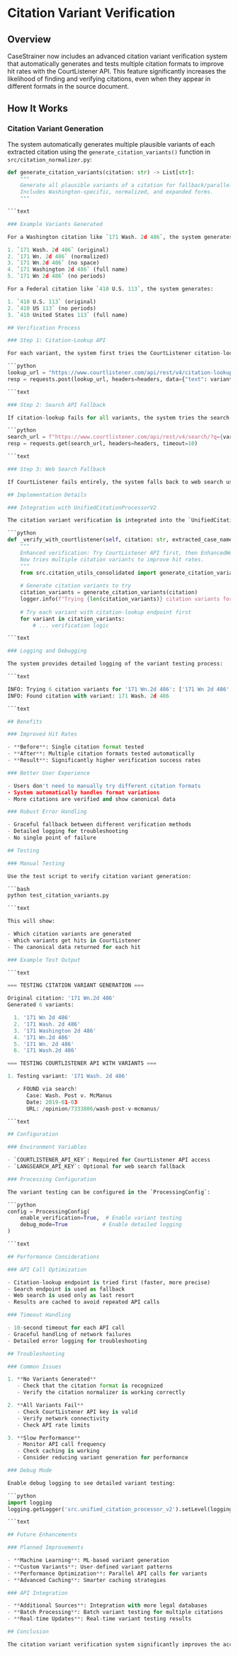 # Citation Variant Verification

## Overview

CaseStrainer now includes an advanced citation variant verification system that automatically generates and tests multiple citation formats to improve hit rates with the CourtListener API. This feature significantly increases the likelihood of finding and verifying citations, even when they appear in different formats in the source document.

## How It Works

### Citation Variant Generation

The system automatically generates multiple plausible variants of each extracted citation using the `generate_citation_variants()` function in `src/citation_normalizer.py`:

```python
def generate_citation_variants(citation: str) -> List[str]:
    """
    Generate all plausible variants of a citation for fallback/parallel search.
    Includes Washington-specific, normalized, and expanded forms.
    """

```text

### Example Variants Generated

For a Washington citation like `171 Wash. 2d 486`, the system generates:

1. `171 Wash. 2d 486` (original)
2. `171 Wn. 2d 486` (normalized)
3. `171 Wn.2d 486` (no space)
4. `171 Washington 2d 486` (full name)
5. `171 Wn 2d 486` (no periods)

For a Federal citation like `410 U.S. 113`, the system generates:

1. `410 U.S. 113` (original)
2. `410 US 113` (no periods)
3. `410 United States 113` (full name)

## Verification Process

### Step 1: Citation-Lookup API

For each variant, the system first tries the CourtListener citation-lookup endpoint:

```python
lookup_url = "https://www.courtlistener.com/api/rest/v4/citation-lookup/"
resp = requests.post(lookup_url, headers=headers, data={"text": variant}, timeout=10)

```text

### Step 2: Search API Fallback

If citation-lookup fails for all variants, the system tries the search endpoint:

```python
search_url = f"https://www.courtlistener.com/api/rest/v4/search/?q={variant}&format=json"
resp = requests.get(search_url, headers=headers, timeout=10)

```text

### Step 3: Web Search Fallback

If CourtListener fails entirely, the system falls back to web search using the EnhancedWebSearcher.

## Implementation Details

### Integration with UnifiedCitationProcessorV2

The citation variant verification is integrated into the `UnifiedCitationProcessorV2` class:

```python
def _verify_with_courtlistener(self, citation: str, extracted_case_name: str = None, extracted_date: str = None) -> Dict:
    """
    Enhanced verification: Try CourtListener API first, then EnhancedWebSearcher as fallback.
    Now tries multiple citation variants to improve hit rates.
    """
    from src.citation_utils_consolidated import generate_citation_variants
    
    # Generate citation variants to try
    citation_variants = generate_citation_variants(citation)
    logger.info(f"Trying {len(citation_variants)} citation variants for '{citation}': {citation_variants}")
    
    # Try each variant with citation-lookup endpoint first
    for variant in citation_variants:
        # ... verification logic

```text

### Logging and Debugging

The system provides detailed logging of the variant testing process:

```text

INFO: Trying 6 citation variants for '171 Wn.2d 486': ['171 Wn 2d 486', '171 Wash. 2d 486', '171 Washington 2d 486', '171 Wn.2d 486', '171 Wn. 2d 486', '171 Wash.2d 486']
INFO: Found citation with variant: 171 Wash. 2d 486

```text

## Benefits

### Improved Hit Rates

- **Before**: Single citation format tested
- **After**: Multiple citation formats tested automatically
- **Result**: Significantly higher verification success rates

### Better User Experience

- Users don't need to manually try different citation formats
- System automatically handles format variations
- More citations are verified and show canonical data

### Robust Error Handling

- Graceful fallback between different verification methods
- Detailed logging for troubleshooting
- No single point of failure

## Testing

### Manual Testing

Use the test script to verify citation variant generation:

```bash
python test_citation_variants.py

```text

This will show:

- Which citation variants are generated
- Which variants get hits in CourtListener
- The canonical data returned for each hit

### Example Test Output

```text

=== TESTING CITATION VARIANT GENERATION ===

Original citation: '171 Wn.2d 486'
Generated 6 variants:

  1. '171 Wn 2d 486'
  2. '171 Wash. 2d 486'
  3. '171 Washington 2d 486'
  4. '171 Wn.2d 486'
  5. '171 Wn. 2d 486'
  6. '171 Wash.2d 486'

=== TESTING COURTLISTENER API WITH VARIANTS ===

1. Testing variant: '171 Wash. 2d 486'

   ✓ FOUND via search!
      Case: Wash. Post v. McManus
      Date: 2019-01-03
      URL: /opinion/7333806/wash-post-v-mcmanus/

```text

## Configuration

### Environment Variables

- `COURTLISTENER_API_KEY`: Required for CourtListener API access
- `LANGSEARCH_API_KEY`: Optional for web search fallback

### Processing Configuration

The variant testing can be configured in the `ProcessingConfig`:

```python
config = ProcessingConfig(
    enable_verification=True,  # Enable variant testing
    debug_mode=True           # Enable detailed logging
)

```text

## Performance Considerations

### API Call Optimization

- Citation-lookup endpoint is tried first (faster, more precise)
- Search endpoint is used as fallback
- Web search is used only as last resort
- Results are cached to avoid repeated API calls

### Timeout Handling

- 10-second timeout for each API call
- Graceful handling of network failures
- Detailed error logging for troubleshooting

## Troubleshooting

### Common Issues

1. **No Variants Generated**
   - Check that the citation format is recognized
   - Verify the citation normalizer is working correctly

2. **All Variants Fail**
   - Check CourtListener API key is valid
   - Verify network connectivity
   - Check API rate limits

3. **Slow Performance**
   - Monitor API call frequency
   - Check caching is working
   - Consider reducing variant generation for performance

### Debug Mode

Enable debug logging to see detailed variant testing:

```python
import logging
logging.getLogger('src.unified_citation_processor_v2').setLevel(logging.DEBUG)

```text

## Future Enhancements

### Planned Improvements

- **Machine Learning**: ML-based variant generation
- **Custom Variants**: User-defined variant patterns
- **Performance Optimization**: Parallel API calls for variants
- **Advanced Caching**: Smarter caching strategies

### API Integration

- **Additional Sources**: Integration with more legal databases
- **Batch Processing**: Batch variant testing for multiple citations
- **Real-time Updates**: Real-time variant testing results

## Conclusion

The citation variant verification system significantly improves the accuracy and reliability of citation verification in CaseStrainer. By automatically testing multiple citation formats, the system ensures that more citations are found and verified, providing users with better results and more comprehensive canonical data.
